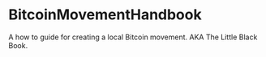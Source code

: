BitcoinMovementHandbook
=======================

A how to guide for creating a local Bitcoin movement. AKA The Little Black Book.

